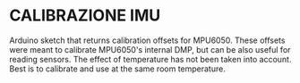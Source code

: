# CALIBRAZIONE IMU

Arduino sketch that returns calibration offsets for MPU6050.
These offsets were meant to calibrate MPU6050's internal DMP, but can be also useful for reading sensors.
The effect of temperature has not been taken into account.
Best is to calibrate and use at the same room temperature.
